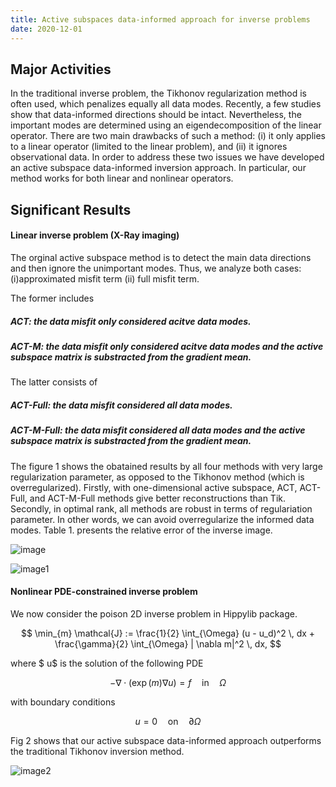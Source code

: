```yaml
---
title: Active subspaces data-informed approach for inverse problems
date: 2020-12-01
---
```




<!--more-->

## Major Activities

In the traditional inverse problem, the Tikhonov regularization method is often used, which penalizes equally all data modes. Recently, a few studies show that data-informed directions should be intact. Nevertheless, the important modes are determined using an eigendecomposition of the linear operator. There are two main drawbacks of such a method: (i) it only applies to a linear operator (limited to the linear problem), and (ii) it ignores observational data. In order to address these two issues we have developed an active subspace data-informed inversion approach. In particular, our method works for both linear and nonlinear operators. 


## Significant Results


#### Linear inverse problem (X-Ray imaging)

The orginal active subspace method is to detect the main data directions and then ignore the unimportant modes. Thus, we analyze both cases: (i)approximated misfit term (ii) full misfit term. 

The former includes 

##### ACT: the data misfit only considered acitve data modes.

##### ACT-M: the data misfit only considered acitve data modes and the active subspace matrix is substracted from the gradient mean.

The latter consists of 

##### ACT-Full: the data misfit considered all data modes.

##### ACT-M-Full: the data misfit considered all data modes and the active subspace matrix is substracted from the gradient mean.

The figure 1 shows the obatained results by all four methods with very large regularization parameter, as opposed to the Tikhonov method (which is overregularized). Firstly, with one-dimensional active subspace, ACT, ACT-Full, and ACT-M-Full methods give better reconstructions than Tik. Secondly, in optimal rank, all methods are robust in terms of regulariation parameter. In other words, we can avoid overregularize the informed data modes. Table 1. presents the relative error of the inverse image.

![image](/assets/figures/hainguyen/AS_X_ray_1.png)

![image1](/assets/figures/hainguyen/AS_X_ray_2.png)

#### Nonlinear PDE-constrained inverse problem

We now consider the poison 2D inverse problem in Hippylib package. 
   
$$ \min_{m} \mathcal{J} := \frac{1}{2} \int_{\Omega} (u - u_d)^2 \, dx + \frac{\gamma}{2} \int_{\Omega} | \nabla m|^2 \, dx, $$ 

where $ u$ is the solution of the following PDE

$$ -\nabla \cdot (\exp(m) \nabla u) = f \quad  \text{in} \quad  \Omega$$

with boundary conditions

$$ u = 0 \quad  \text{on} \quad  \partial \Omega $$

<!---
Without the active subspace, we must take time to tune properly the regularization parameter, for example, 1e-8 in this problem. Whereas, we can pick more freely from a wide range of parameter when the active subspace mmethod is adapted. The figure 2. shows that the active subspace method allows to get inverse solution with parameter 1e-6.
--->
Fig 2 shows that our active subspace data-informed approach outperforms the traditional Tikhonov inversion method.

![image2](/assets/figures/hainguyen/AS_non_linear.png)




